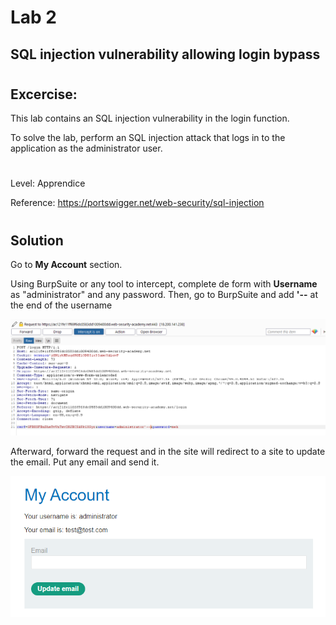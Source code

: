 # Lab 2

## SQL injection vulnerability allowing login bypass
#
## Excercise:

This lab contains an SQL injection vulnerability in the login function.

To solve the lab, perform an SQL injection attack that logs in to the application as the administrator user.

#
Level: Apprendice

Reference: https://portswigger.net/web-security/sql-injection
#
## Solution

Go to **My Account** section.

Using BurpSuite or any tool to intercept, complete de form with **Username** as "administrator" and any password. Then, go to BurpSuite and add **'--** at the end of the username

![Alt text](images/lab_2/lab2_auth_attack.png?raw=true "Title")

Afterward, forward the request and in the site will redirect to a site to update the email. Put any email and send it.

![Alt text](images/lab_2/lab2_solution.png?raw=true "Title")